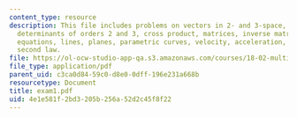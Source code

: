```yaml
---
content_type: resource
description: This file includes problems on vectors in 2- and 3-space, dot product,
  determinants of orders 2 and 3, cross product, matrices, inverse matrices, linear
  equations, lines, planes, parametric curves, velocity, acceleration, and Kepler's
  second law.
file: https://ol-ocw-studio-app-qa.s3.amazonaws.com/courses/18-02-multivariable-calculus-spring-2006/4e1e581f2bd3205b256a52d2c45f8f22_exam1.pdf
file_type: application/pdf
parent_uid: c3ca0d84-59c0-d8e0-0dff-196e231a668b
resourcetype: Document
title: exam1.pdf
uid: 4e1e581f-2bd3-205b-256a-52d2c45f8f22
---
```

